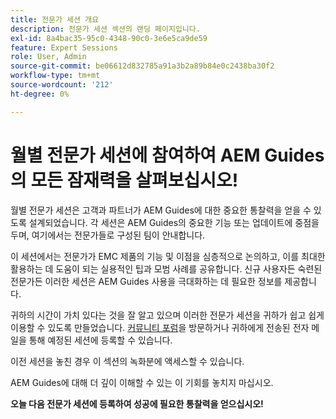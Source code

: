 ```yaml
---
title: 전문가 세션 개요
description: 전문가 세션 섹션의 랜딩 페이지입니다.
exl-id: 8a4bac35-95c0-4348-90c0-3e6e5ca9de59
feature: Expert Sessions
role: User, Admin
source-git-commit: be06612d832785a91a3b2a89b84e0c2438ba30f2
workflow-type: tm+mt
source-wordcount: '212'
ht-degree: 0%

---
```


# 월별 전문가 세션에 참여하여 AEM Guides의 모든 잠재력을 살펴보십시오!

월별 전문가 세션은 고객과 파트너가 AEM Guides에 대한 중요한 통찰력을 얻을 수 있도록 설계되었습니다. 각 세션은 AEM Guides의 중요한 기능 또는 업데이트에 중점을 두며, 여기에서는 전문가들로 구성된 팀이 안내합니다.

이 세션에서는 전문가가 EMC 제품의 기능 및 이점을 심층적으로 논의하고, 이를 최대한 활용하는 데 도움이 되는 실용적인 팁과 모범 사례를 공유합니다. 신규 사용자든 숙련된 전문가든 이러한 세션은 AEM Guides 사용을 극대화하는 데 필요한 정보를 제공합니다.

귀하의 시간이 가치 있다는 것을 잘 알고 있으며 이러한 전문가 세션을 귀하가 쉽고 쉽게 이용할 수 있도록 만들었습니다. [커뮤니티 포럼](https://experienceleaguecommunities.adobe.com/t5/experience-manager-guides/ct-p/aem-xml-documentation)을 방문하거나 귀하에게 전송된 전자 메일을 통해 예정된 세션에 등록할 수 있습니다.

이전 세션을 놓친 경우 이 섹션의 녹화분에 액세스할 수 있습니다.

AEM Guides에 대해 더 깊이 이해할 수 있는 이 기회를 놓치지 마십시오.

**오늘 다음 전문가 세션에 등록하여 성공에 필요한 통찰력을 얻으십시오!**
